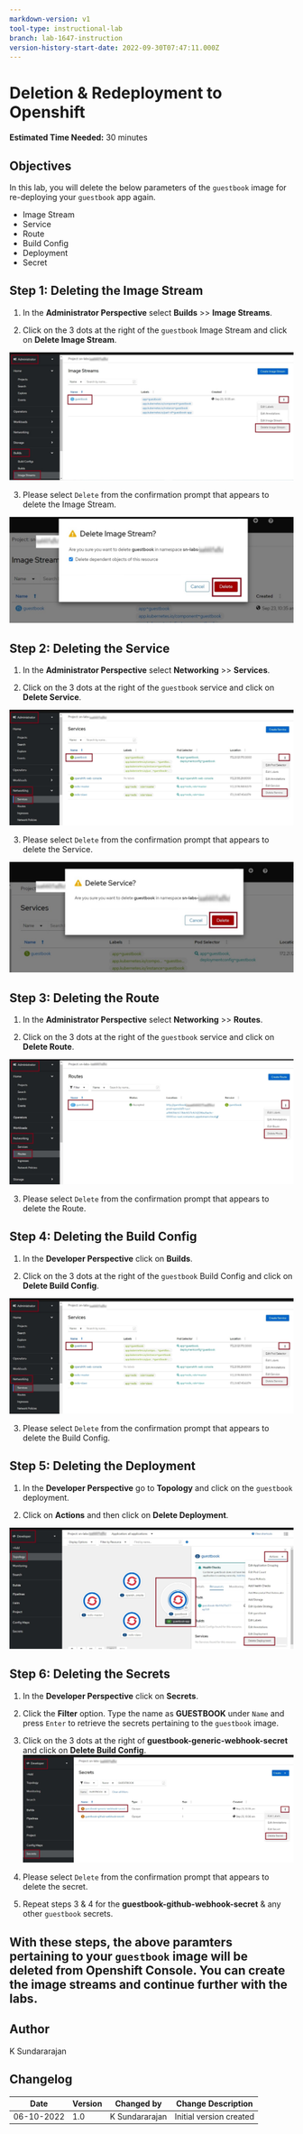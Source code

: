 ```yaml
---
markdown-version: v1
tool-type: instructional-lab
branch: lab-1647-instruction
version-history-start-date: 2022-09-30T07:47:11.000Z
---
```

# Deletion & Redeployment to Openshift

**Estimated Time Needed:** 30 minutes

## Objectives

In this lab, you will delete the below parameters of the `guestbook` image for re-deploying your `guestbook` app again.

- Image Stream
- Service
- Route
- Build Config
- Deployment
- Secret


## Step 1: Deleting the Image Stream

1. In the **Administrator Perspective** select **Builds** >> **Image Streams**.

2. Click on the 3 dots at the right of the `guestbook` Image Stream and click on **Delete Image Stream**.

![img_stream_deletion](images/img_stream_deletion.jpg)

3. Please select `Delete` from the confirmation prompt that appears to delete the Image Stream.

![img_stream_deletion_confirmation](images/img_stream_deletion_confirmation.jpg)


## Step 2: Deleting the Service

1. In the **Administrator Perspective** select **Networking** >> **Services**.

2. Click on the 3 dots at the right of the `guestbook` service and click on **Delete Service**.

![service_deletion](images/service_deletion.jpg)

3. Please select `Delete` from the confirmation prompt that appears to delete the Service.

![service_deletion_confirmation](images/service_deletion_confirmation.jpg)


## Step 3: Deleting the Route

1. In the **Administrator Perspective** select **Networking** >> **Routes**.

2. Click on the 3 dots at the right of the `guestbook` service and click on **Delete Route**.

![route_deletion](images/route_deletion.jpg)

3. Please select `Delete` from the confirmation prompt that appears to delete the Route.


## Step 4: Deleting the Build Config

1. In the **Developer Perspective** click on **Builds**.

2. Click on the 3 dots at the right of the `guestbook` Build Config and click on **Delete Build Config**.

![service_deletion](images/service_deletion.jpg)

3. Please select `Delete` from the confirmation prompt that appears to delete the Build Config.


## Step 5: Deleting the Deployment

1. In the **Developer Perspective** go to **Topology** and click on the `guestbook` deployment.

2. Click on **Actions** and then click on **Delete Deployment**.

![deployment_deletion](images/deployment_deletion.jpg)


## Step 6: Deleting the Secrets

1. In the **Developer Perspective** click on **Secrets**.

2. Click the **Filter** option. Type the name as **GUESTBOOK** under `Name` and press `Enter` to retrieve the secrets pertaining to the `guestbook` image.

3. Click on the 3 dots at the right of  **guestbook-generic-webhook-secret** and click on **Delete Build Config**. 
![secret_deletion](images/secret_deletion.jpg)

4. Please select `Delete` from the confirmation prompt that appears to delete the secret.

5. Repeat steps 3 & 4 for the **guestbook-github-webhook-secret** & any other `guestbook` secrets.


## With these steps, the above paramters pertaining to your `guestbook` image will be deleted from Openshift Console. You can create the image streams and continue further with the labs.


## Author
K Sundararajan

## Changelog
| Date | Version | Changed by | Change Description |
|------|--------|--------|---------|
| 06-10-2022 | 1.0 | K Sundararajan | Initial version created |
